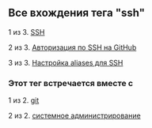## Все вхождения тега "ssh"


1 из 3. [SSH](./2021-04-18_ssh.md)

2 из 3. [Авторизация по SSH на GitHub](./2020-07-17_git_ssh.md)

3 из 3. [Настройка aliases для SSH](./2020-12-28_ssh_aliases.md)



### Этот тег встречается вместе с


1 из 2. [git](./meta_git.md)

2 из 2. [системное администрирование](./meta_sistemnoe_administrirovanie.md)

